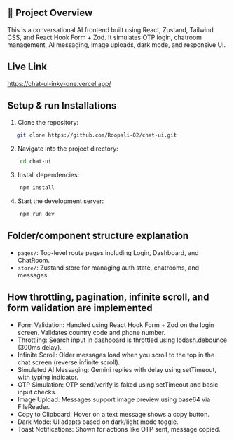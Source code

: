 ## 🚀 Project Overview
This is a conversational AI frontend built using React, Zustand, Tailwind CSS, and React Hook Form + Zod. It simulates OTP login, chatroom management, AI messaging, image uploads, dark mode, and responsive UI.

## Live Link
https://chat-ui-inky-one.vercel.app/


## Setup & run Installations
1. Clone the repository:
```bash
   git clone https://github.com/Roopali-02/chat-ui.git
```
2. Navigate into the project directory:
```bash
    cd chat-ui
```
3. Install dependencies:
```bash
    npm install
```
4. Start the development server:
```bash
    npm run dev
```

## Folder/component structure explanation
- `pages/`: Top-level route pages including Login, Dashboard, and ChatRoom.
- `store/`: Zustand store for managing auth state, chatrooms, and messages.

## How throttling, pagination, infinite scroll, and form validation are implemented
- Form Validation: Handled using React Hook Form + Zod on the login screen. Validates country code and phone number.
- Throttling: Search input in dashboard is throttled using lodash.debounce (300ms delay).
- Infinite Scroll: Older messages load when you scroll to the top in the chat screen (reverse infinite scroll). 
- Simulated AI Messaging: Gemini replies with delay using setTimeout, with typing indicator.
- OTP Simulation: OTP send/verify is faked using setTimeout and basic input checks.
- Image Upload: Messages support image preview using base64 via FileReader.
- Copy to Clipboard: Hover on a text message shows a copy button.
- Dark Mode: UI adapts based on dark/light mode toggle.
- Toast Notifications: Shown for actions like OTP sent, message copied.